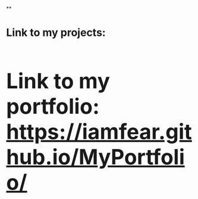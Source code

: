 **<h1>Link to my projects: **<h1>Link to my portfolio: https://iamfear.github.io/MyPortfolio/</h1>**
